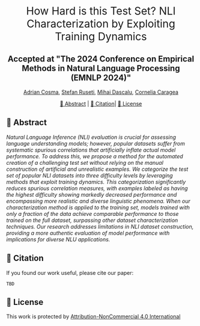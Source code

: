 <h1 align="center"><span style="font-weight:normal">How Hard is this Test Set? NLI Characterization by Exploiting Training Dynamics</h1>
<h2 align="center"> Accepted at "The 2024 Conference on Empirical Methods in Natural Language Processing (EMNLP 2024)"</h2>

<div align="center">

[Adrian Cosma](https://scholar.google.com/citations?user=cdYk_RUAAAAJ&hl=en), [Stefan Ruseti](https://scholar.google.com/citations?user=aEyJTykAAAAJ&hl=en), [Mihai Dascalu](https://scholar.google.ro/citations?user=3L9yY8UAAAAJ&hl=en), [Cornelia Caragea](https://scholar.google.com/citations?user=vkX6VV4AAAAJ&hl=en)
</div>

<div align="center">
  
[📘 Abstract](#intro) |
[📖 Citation](#citation)|
[📝 License](#license)
</div>

## <a name="intro"></a> 📘 Abstract
_Natural Language Inference (NLI) evaluation is crucial for assessing language understanding models; however, popular datasets suffer from systematic spurious correlations that artificially inflate actual model performance. To address this, we propose a method for the automated creation of a challenging test set without relying on the manual construction of artificial and unrealistic examples. We categorize the test set of popular NLI datasets into three difficulty levels by leveraging methods that exploit training dynamics. This categorization significantly reduces spurious correlation measures, with examples labeled as having the highest difficulty showing markedly decreased performance and encompassing more realistic and diverse linguistic phenomena. When our characterization method is applied to the training set, models trained with only a fraction of the data achieve comparable performance to those trained on the full dataset, surpassing other dataset characterization techniques. Our research addresses limitations in NLI dataset construction, providing a more authentic evaluation of model performance with implications for diverse NLU applications._

## <a name="citation"></a> 📖 Citation
If you found our work useful, please cite our paper:

```
TBD
```

## <a name="license"></a> 📝 License

This work is protected by [Attribution-NonCommercial 4.0 International](LICENSE)
